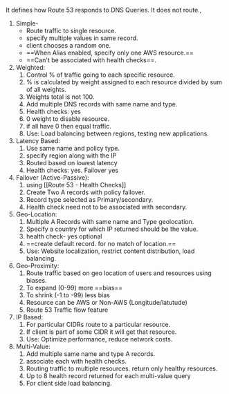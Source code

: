 It defines how Route 53 responds to DNS Queries. It does not route.,

1. Simple- 
	- Route traffic to single resource. 
	- specify multiple values in same record. 
	- client chooses a random one. 
	- ==When Alias enabled, specify only one AWS resource.== 
	- ==Can't be associated with health checks==. 
2. Weighted:
	1. Control % of traffic going to each specific resource. 
	2. % is calculated by weight assigned to each resource divided by sum of all weights. 
	3. Weights total is not 100.
	4. Add multiple DNS records with same name and type. 
	5. Health checks: yes
	6. 0 weight to disable resource. 
	7. if all have 0 then equal traffic. 
	8. Use: Load balancing between regions, testing new applications.
3. Latency Based:
	1. Use same name and policy type. 
	2. specify region along with the IP
	3. Routed based on lowest latency
	4. Health checks: yes. Failover yes
4. Failover (Active-Passive):
	1. using [[Route 53 - Health Checks]]
	2. Create Two A records with policy failover. 
	3. Record type selected as Primary/secondary.
	4. Health check need not to be associated with secondary.
5. Geo-Location:
	1. Multiple A Records with same name and Type geolocation. 
	2. Specify a country for which IP returned should be the value. 
	3. health check- yes optional
	4. ==create default record. for no match of location.==
	5. Use: Website localization, restrict content distribution, load balancing. 
6. Geo-Proximity:
	1. Route traffic based on geo location of users and resources using biases. 
	2. To expand (0-99) more ==bias==
	3. To shrink (-1 to -99) less bias
	4. Resource can be AWS or Non-AWS (Longitude/latutude)
	5. Route 53 Traffic flow feature
7. IP Based:
	1. For particular CIDRs route to a particular resource. 
	2. If client is part of some CIDR it will get that resource. 
	3. Use: Optimize performance, reduce network costs. 
8. Multi-Value:
	1. Add multiple same name and type A records. 
	2. associate each with health checks.
	3. Routing traffic to multiple resources. return only healthy resources. 
	4. Up to 8 health record returned for each multi-value query
	5. For client side load balancing.